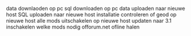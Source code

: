 data downlaoden op pc
sql downloaden op pc
data uploaden naar nieuwe host
SQL uploaden naar nieuwe host
installatie controleren of geod op nieuwe host
alle mods uitschakelen op nieuwe host
updaten naar 3.1
inschakelen welke mods nodig
offorum.net ofline halen
